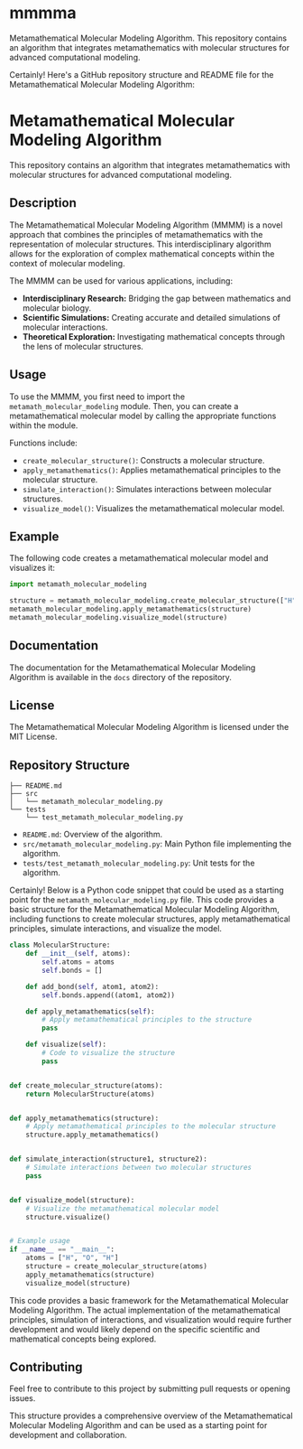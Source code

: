 # mmmma
Metamathematical Molecular Modeling Algorithm. This repository contains an algorithm that integrates metamathematics with molecular structures for advanced computational modeling.

Certainly! Here's a GitHub repository structure and README file for the Metamathematical Molecular Modeling Algorithm:

# Metamathematical Molecular Modeling Algorithm

This repository contains an algorithm that integrates metamathematics with molecular structures for advanced computational modeling.

## Description

The Metamathematical Molecular Modeling Algorithm (MMMM) is a novel approach that combines the principles of metamathematics with the representation of molecular structures. This interdisciplinary algorithm allows for the exploration of complex mathematical concepts within the context of molecular modeling.

The MMMM can be used for various applications, including:

* **Interdisciplinary Research:** Bridging the gap between mathematics and molecular biology.
* **Scientific Simulations:** Creating accurate and detailed simulations of molecular interactions.
* **Theoretical Exploration:** Investigating mathematical concepts through the lens of molecular structures.

## Usage

To use the MMMM, you first need to import the `metamath_molecular_modeling` module. Then, you can create a metamathematical molecular model by calling the appropriate functions within the module.

Functions include:

* `create_molecular_structure()`: Constructs a molecular structure.
* `apply_metamathematics()`: Applies metamathematical principles to the molecular structure.
* `simulate_interaction()`: Simulates interactions between molecular structures.
* `visualize_model()`: Visualizes the metamathematical molecular model.

## Example

The following code creates a metamathematical molecular model and visualizes it:

```python
import metamath_molecular_modeling

structure = metamath_molecular_modeling.create_molecular_structure(["H", "O", "H"])
metamath_molecular_modeling.apply_metamathematics(structure)
metamath_molecular_modeling.visualize_model(structure)
```

## Documentation

The documentation for the Metamathematical Molecular Modeling Algorithm is available in the `docs` directory of the repository.

## License

The Metamathematical Molecular Modeling Algorithm is licensed under the MIT License.

## Repository Structure

```
├── README.md
├── src
│   └── metamath_molecular_modeling.py
└── tests
    └── test_metamath_molecular_modeling.py
```

- `README.md`: Overview of the algorithm.
- `src/metamath_molecular_modeling.py`: Main Python file implementing the algorithm.
- `tests/test_metamath_molecular_modeling.py`: Unit tests for the algorithm.

Certainly! Below is a Python code snippet that could be used as a starting point for the `metamath_molecular_modeling.py` file. This code provides a basic structure for the Metamathematical Molecular Modeling Algorithm, including functions to create molecular structures, apply metamathematical principles, simulate interactions, and visualize the model.

```python
class MolecularStructure:
    def __init__(self, atoms):
        self.atoms = atoms
        self.bonds = []

    def add_bond(self, atom1, atom2):
        self.bonds.append((atom1, atom2))

    def apply_metamathematics(self):
        # Apply metamathematical principles to the structure
        pass

    def visualize(self):
        # Code to visualize the structure
        pass


def create_molecular_structure(atoms):
    return MolecularStructure(atoms)


def apply_metamathematics(structure):
    # Apply metamathematical principles to the molecular structure
    structure.apply_metamathematics()


def simulate_interaction(structure1, structure2):
    # Simulate interactions between two molecular structures
    pass


def visualize_model(structure):
    # Visualize the metamathematical molecular model
    structure.visualize()


# Example usage
if __name__ == "__main__":
    atoms = ["H", "O", "H"]
    structure = create_molecular_structure(atoms)
    apply_metamathematics(structure)
    visualize_model(structure)
```

This code provides a basic framework for the Metamathematical Molecular Modeling Algorithm. The actual implementation of the metamathematical principles, simulation of interactions, and visualization would require further development and would likely depend on the specific scientific and mathematical concepts being explored.




## Contributing

Feel free to contribute to this project by submitting pull requests or opening issues.

This structure provides a comprehensive overview of the Metamathematical Molecular Modeling Algorithm and can be used as a starting point for development and collaboration.
